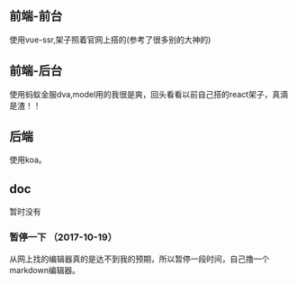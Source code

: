 ## 前端-前台
使用vue-ssr,架子照着官网上搭的(参考了很多别的大神的)

## 前端-后台
使用蚂蚁金服dva,model用的我很是爽，回头看看以前自己搭的react架子，真滴是渣！！

## 后端
使用koa。

## doc
暂时没有

### 暂停一下 （2017-10-19）

从网上找的编辑器真的是达不到我的预期，所以暂停一段时间，自己撸一个markdown编辑器。